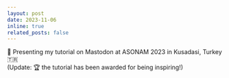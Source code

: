 ```yaml
---
layout: post
date: 2023-11-06
inline: true
related_posts: false
---
```


🔬 Presenting my tutorial on Mastodon at ASONAM 2023 in Kusadasi, Turkey 🇹🇷 \
(Update: 🏆 the tutorial has been awarded for being inspiring!)

